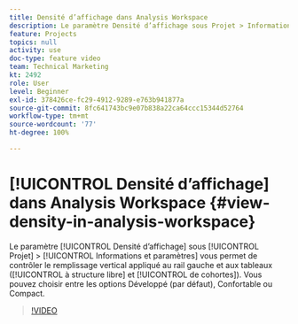 ```yaml
---
title: Densité d’affichage dans Analysis Workspace
description: Le paramètre Densité d’affichage sous Projet > Informations et paramètres vous permet de contrôler le remplissage vertical appliqué au rail gauche et aux tableaux (à structure libre et de cohortes). Vous pouvez choisir entre les options Développé (par défaut), Confortable ou Compact.
feature: Projects
topics: null
activity: use
doc-type: feature video
team: Technical Marketing
kt: 2492
role: User
level: Beginner
exl-id: 378426ce-fc29-4912-9289-e763b941877a
source-git-commit: 8fc641743bc9e07b838a22ca64ccc15344d52764
workflow-type: tm+mt
source-wordcount: '77'
ht-degree: 100%

---
```


# [!UICONTROL Densité d’affichage] dans Analysis Workspace {#view-density-in-analysis-workspace}

Le paramètre [!UICONTROL Densité d’affichage] sous [!UICONTROL Projet] > [!UICONTROL Informations et paramètres] vous permet de contrôler le remplissage vertical appliqué au rail gauche et aux tableaux ([!UICONTROL à structure libre] et [!UICONTROL de cohortes]). Vous pouvez choisir entre les options Développé (par défaut), Confortable ou Compact.

>[!VIDEO](https://video.tv.adobe.com/v/25963/?quality=12&learn=on)
